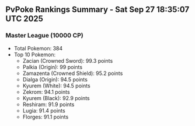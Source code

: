 ## PvPoke Rankings Summary - Sat Sep 27 18:35:07 UTC 2025

### Master League (10000 CP)
- Total Pokemon: 384
- Top 10 Pokemon:
  - Zacian (Crowned Sword): 99.3 points
  - Palkia (Origin): 99 points
  - Zamazenta (Crowned Shield): 95.2 points
  - Dialga (Origin): 94.5 points
  - Kyurem (White): 94.5 points
  - Zekrom: 94.1 points
  - Kyurem (Black): 92.9 points
  - Reshiram: 91.9 points
  - Lugia: 91.4 points
  - Florges: 91.1 points

